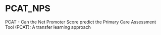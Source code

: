 # PCAT_NPS
PCAT - Can the Net Promoter Score predict the Primary Care Assessment Tool (PCAT): A transfer learning approach 
